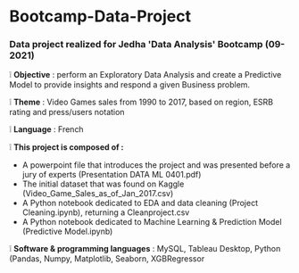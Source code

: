 # Bootcamp-Data-Project
### Data project realized for Jedha 'Data Analysis' Bootcamp (09-2021)

:grey_exclamation: **Objective** : perform an Exploratory Data Analysis and create a Predictive Model to provide insights and respond a given Business problem.

:grey_exclamation: **Theme** : Video Games sales from 1990 to 2017, based on region, ESRB rating and press/users notation

:grey_exclamation: **Language** : French

:grey_exclamation: **This project is composed of :**
  - A powerpoint file that introduces the project and was presented before a jury of experts (Presentation DATA ML 0401.pdf)
  - The initial dataset that was found on Kaggle (Video_Game_Sales_as_of_Jan_2017.csv)
  - A Python notebook dedicated to EDA and data cleaning (Project Cleaning.ipynb), returning a Cleanproject.csv
  - A Python notebook dedicated to Machine Learning & Prediction Model (Predictive Model.ipynb)

:grey_exclamation: **Software & programming languages** : MySQL, Tableau Desktop, Python (Pandas, Numpy, Matplotlib, Seaborn, XGBRegressor
